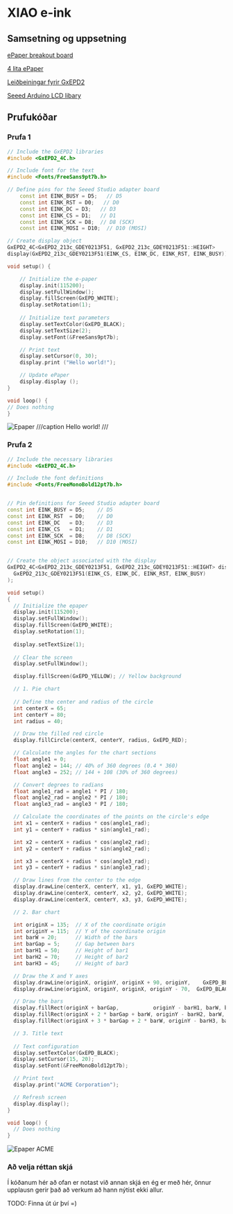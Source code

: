 # XIAO e-ink

## Samsetning og uppsetning

[ePaper breakout board](https://www.seeedstudio.com/ePaper-Breakout-Board-p-5804.html?srsltid=AfmBOooWFwOP91tbiupUyrSihRJH6IivIsEKYREK-0oHQdlyqL3ighMd)

[4 lita ePaper](https://www.seeedstudio.com/2-9-Quadruple-Color-ePaper-Display-with-128x296-Pixels-p-5783.html)

[Leiðbeiningar fyrir GxEPD2](https://www.hackster.io/etolocka/how-to-use-a-4-color-epaper-with-gxepd2-and-xiao-0e95a2)

[Seeed Arduino LCD libary](https://github.com/Seeed-Studio/Seeed_Arduino_LCD)

## Prufukóðar

### Prufa 1

```c++
// Include the GxEPD2 libraries
#include <GxEPD2_4C.h>

// Include font for the text
#include <Fonts/FreeSans9pt7b.h>

// Define pins for the Seeed Studio adapter board
    const int EINK_BUSY = D5;   // D5
    const int EINK_RST = D0;   // D0
    const int EINK_DC = D3;   // D3
    const int EINK_CS = D1;   // D1
    const int EINK_SCK = D8;  // D8 (SCK)
    const int EINK_MOSI = D10;  // D10 (MOSI)

// Create display object
GxEPD2_4C<GxEPD2_213c_GDEY0213F51, GxEPD2_213c_GDEY0213F51::HEIGHT>
display(GxEPD2_213c_GDEY0213F51(EINK_CS, EINK_DC, EINK_RST, EINK_BUSY));

void setup() {

    // Initialize the e-paper
    display.init(115200);
    display.setFullWindow();
    display.fillScreen(GxEPD_WHITE);
    display.setRotation(1);
    
    // Initialize text parameters
    display.setTextColor(GxEPD_BLACK);
    display.setTextSize(2);
    display.setFont(&FreeSans9pt7b);

    // Print text
    display.setCursor(0, 30);
    display.print ("Hello world!");

    // Update ePaper
    display.display ();
}

void loop() {
// Does nothing
}
```

![Epaper](../assets/img/eink/hello.jpg)
///caption
Hello world!
///

### Prufa 2

```c++
// Include the necessary libraries
#include <GxEPD2_4C.h>

// Include the font definitions
#include <Fonts/FreeMonoBold12pt7b.h>


// Pin definitions for Seeed Studio adapter board
const int EINK_BUSY = D5;    // D5
const int EINK_RST  = D0;    // D0
const int EINK_DC   = D3;    // D3
const int EINK_CS   = D1;    // D1
const int EINK_SCK  = D8;    // D8 (SCK)
const int EINK_MOSI = D10;   // D10 (MOSI)


// Create the object associated with the display
GxEPD2_4C<GxEPD2_213c_GDEY0213F51, GxEPD2_213c_GDEY0213F51::HEIGHT> display(
  GxEPD2_213c_GDEY0213F51(EINK_CS, EINK_DC, EINK_RST, EINK_BUSY)
);

void setup() 
{
  // Initialize the epaper
  display.init(115200);
  display.setFullWindow();
  display.fillScreen(GxEPD_WHITE);
  display.setRotation(1);
  
  display.setTextSize(1);
  
  // Clear the screen
  display.setFullWindow();

  display.fillScreen(GxEPD_YELLOW); // Yellow background

  // 1. Pie chart
    
  // Define the center and radius of the circle
  int centerX = 65;
  int centerY = 80;
  int radius = 40; 

  // Draw the filled red circle
  display.fillCircle(centerX, centerY, radius, GxEPD_RED);

  // Calculate the angles for the chart sections
  float angle1 = 0;
  float angle2 = 144; // 40% of 360 degrees (0.4 * 360)
  float angle3 = 252; // 144 + 108 (30% of 360 degrees)

  // Convert degrees to radians
  float angle1_rad = angle1 * PI / 180;
  float angle2_rad = angle2 * PI / 180;
  float angle3_rad = angle3 * PI / 180;

  // Calculate the coordinates of the points on the circle's edge
  int x1 = centerX + radius * cos(angle1_rad);
  int y1 = centerY + radius * sin(angle1_rad);

  int x2 = centerX + radius * cos(angle2_rad);
  int y2 = centerY + radius * sin(angle2_rad);

  int x3 = centerX + radius * cos(angle3_rad);
  int y3 = centerY + radius * sin(angle3_rad);

  // Draw lines from the center to the edge
  display.drawLine(centerX, centerY, x1, y1, GxEPD_WHITE);
  display.drawLine(centerX, centerY, x2, y2, GxEPD_WHITE);
  display.drawLine(centerX, centerY, x3, y3, GxEPD_WHITE);

  // 2. Bar chart

  int originX = 135;  // X of the coordinate origin
  int originY = 115;  // Y of the coordinate origin
  int barW = 20;      // Width of the bars
  int barGap = 5;     // Gap between bars
  int barH1 = 50;     // Height of bar1
  int barH2 = 70;     // Height of bar2
  int barH3 = 45;     // Height of bar3

  // Draw the X and Y axes
  display.drawLine(originX, originY, originX + 90, originY,    GxEPD_BLACK);
  display.drawLine(originX, originY, originX, originY - 70,  GxEPD_BLACK);

  // Draw the bars
  display.fillRect(originX + barGap,           originY - barH1, barW, barH1, GxEPD_RED);
  display.fillRect(originX + 2 * barGap + barW, originY - barH2, barW, barH2, GxEPD_RED);
  display.fillRect(originX + 3 * barGap + 2 * barW, originY - barH3, barW, barH3, GxEPD_RED);

  // 3. Title text
    
  // Text configuration
  display.setTextColor(GxEPD_BLACK);
  display.setCursor(15, 20);
  display.setFont(&FreeMonoBold12pt7b); 

  // Print text
  display.print("ACME Corporation");

  // Refresh screen
  display.display();
}

void loop() {
  // Does nothing
}
```

![Epaper](../assets/img/eink/acme.jpg)
ACME

### Að velja réttan skjá

Í kóðanum hér að ofan er notast við annan skjá en ég er með hér, önnur upplausn gerir það að verkum að hann nýtist ekki allur. 

TODO: Finna út úr því =)